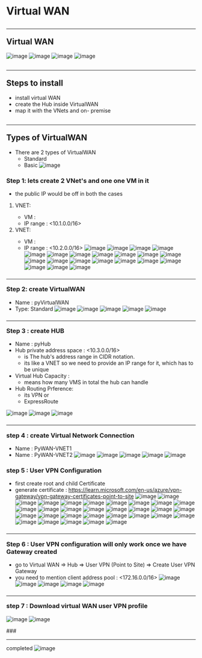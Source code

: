# Virtual WAN

## <hr/>Virtual WAN
![image](images/virtual_wan/1.png)
![image](images/virtual_wan/2.png)
![image](images/virtual_wan/3.png)
![image](images/virtual_wan/28.png)

## <hr/>Steps to install
* install virtual WAN
* create the Hub inside VirtualWAN
* map it with the VNets and on- premise

## <hr/> Types of VirtualWAN
* There are 2 types of VirtualWAN
  * Standard 
  * Basic
![image](images/virtual_wan/28.png)



  
### </hr> Step 1: lets create 2 VNet's and one one VM in it
* the public IP would be off in both the cases
1. VNET: <vnet1>
   * VM : <windows11> 
   * IP range : <10.1.0.0/16>
2. VNET: <vnet2>
   * VM : <windows22> 
   * IP range : <10.2.0.0/16>
![image](images/virtual_wan/31.png)
![image](images/virtual_wan/4.png)
![image](images/virtual_wan/5.png)
![image](images/virtual_wan/6.png)
![image](images/virtual_wan/7.png)
![image](images/virtual_wan/8.png)
![image](images/virtual_wan/9.png)
![image](images/virtual_wan/10.png)
![image](images/virtual_wan/11.png)
![image](images/virtual_wan/12.png)
![image](images/virtual_wan/13.png)
![image](images/virtual_wan/14.png)
![image](images/virtual_wan/15.png)
![image](images/virtual_wan/16.png)
![image](images/virtual_wan/17.png)
![image](images/virtual_wan/19.png)
![image](images/virtual_wan/20.png)
![image](images/virtual_wan/21.png)
![image](images/virtual_wan/22.png)
![image](images/virtual_wan/23.png)
![image](images/virtual_wan/24.png)

### <hr/> Step 2: create VirtualWAN
* Name : pyVirtualWAN
* Type: Standard
![image](images/virtual_wan/32.png)
![image](images/virtual_wan/25.png)
![image](images/virtual_wan/26.png)
![image](images/virtual_wan/27.png)
![image](images/virtual_wan/28.png)
 
### <hr/> Step 3 : create HUB
* Name : pyHub
* Hub private address space : <10.3.0.0/16>
  * is The hub's address range in CIDR notation.
  * its like a VNET so we need to provide an IP range for it, which has to be unique
* Virtual Hub Capacity : 
  * means how many VMS in total the hub can handle
* Hub Routing Prference:
  * its VPN or
  * ExpressRoute

![image](images/virtual_wan/33.png)
![image](images/virtual_wan/29.png)
![image](images/virtual_wan/30.png)

### <hr/> step 4 : create Virtual Network Connection
* Name : PyWAN-VNET1
* Name : PyWAN-VNET2
![image](images/virtual_wan/34.png)
![image](images/virtual_wan/35.png)
![image](images/virtual_wan/36.png)
![image](images/virtual_wan/37.png)
![image](images/virtual_wan/38.png)

### </hr> step 5 : User VPN Configuration
* first create root and child Certificate
* generate certificate : https://learn.microsoft.com/en-us/azure/vpn-gateway/vpn-gateway-certificates-point-to-site
![image](images/virtual_wan/76.png)
![image](images/virtual_wan/41.png)
![image](images/virtual_wan/42.png)
![image](images/virtual_wan/43.png)
![image](images/virtual_wan/44.png)
![image](images/virtual_wan/45.png)
![image](images/virtual_wan/46.png)
![image](images/virtual_wan/47.png)
![image](images/virtual_wan/48.png)
![image](images/virtual_wan/49.png)
![image](images/virtual_wan/50.png)
![image](images/virtual_wan/51.png)
![image](images/virtual_wan/52.png)
![image](images/virtual_wan/53.png)
![image](images/virtual_wan/54.png)
![image](images/virtual_wan/55.png)
![image](images/virtual_wan/56.png)
![image](images/virtual_wan/57.png)
![image](images/virtual_wan/58.png)
![image](images/virtual_wan/59.png)
![image](images/virtual_wan/60.png)
![image](images/virtual_wan/61.png)
![image](images/virtual_wan/62.png)
![image](images/virtual_wan/63.png)
![image](images/virtual_wan/64.png)
![image](images/virtual_wan/65.png)
![image](images/virtual_wan/66.png)
![image](images/virtual_wan/67.png)
![image](images/virtual_wan/68.png)
![image](images/virtual_wan/69.png)
![image](images/virtual_wan/70.png)

### <hr/> Step 6 : User VPN configuration will only work once we have Gateway created
* go to Virtual WAN => Hub => User VPN (Point to Site) => Create User VPN Gateway
* you need to mention client address pool : <172.16.0.0/16>
![image](images/virtual_wan/77.png)
![image](images/virtual_wan/71.png)
![image](images/virtual_wan/73.png)
![image](images/virtual_wan/74.png)
![image](images/virtual_wan/75.png)

### <hr/> step 7 : Download virtual WAN user VPN profile
![image](images/virtual_wan/78.png)
![image](images/virtual_wan/79.png)

###<hr/> completed
![image](images/virtual_wan/77.png)